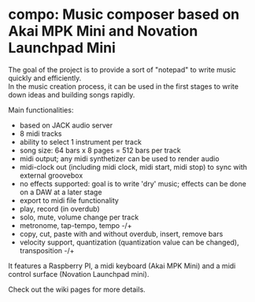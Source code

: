 # compo: Music composer based on Akai MPK Mini and Novation Launchpad Mini   
The goal of the project is to provide a sort of "notepad" to write music quickly and efficiently.   
In the music creation process, it can be used in the first stages to write down ideas and building songs rapidly.   

Main functionalities:
* based on JACK audio server
* 8 midi tracks
* ability to select 1 instrument per track
* song size: 64 bars x 8 pages = 512 bars per track
* midi output; any midi synthetizer can be used to render audio
* midi-clock out (including midi clock, midi start, midi stop) to sync with external groovebox
* no effects supported: goal is to write 'dry' music; effects can be done on a DAW at a later stage
* export to midi file functionality
* play, record (in overdub)
* solo, mute, volume change per track
* metronome, tap-tempo, tempo -/+
* copy, cut, paste with and without overdub, insert, remove bars
* velocity support, quantization (quantization value can be changed), transposition -/+
   
It features a Raspberry PI, a midi keyboard (Akai MPK Mini) and a midi control surface (Novation Launchpad mini).   

Check out the wiki pages for more details.
